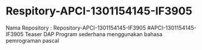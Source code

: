 # Respitory-APCI-1301154145-IF3905
 Nama Repository : Repository-APCI-1301154145-IF3905
            #APCI-1301154145-IF3905
            Teaser DAP
            Program sederhana menggunakan bahasa pemrograman pascal
